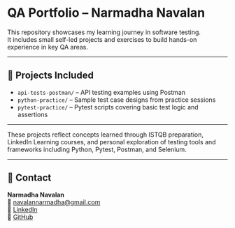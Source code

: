 # QA Portfolio – Narmadha Navalan

This repository showcases my learning journey in software testing.  
It includes small self-led projects and exercises to build hands-on experience in key QA areas.

---

## 🧪 Projects Included

- `api-tests-postman/` – API testing examples using Postman
- `python-practice/` – Sample test case designs from practice sessions
- `pytest-practice/` – Pytest scripts covering basic test logic and assertions

---

These projects reflect concepts learned through ISTQB preparation, LinkedIn Learning courses, and personal exploration of testing tools and frameworks including Python, Pytest, Postman, and Selenium.

---

## 📎 Contact

**Narmadha Navalan**  
📧 navalannarmadha@gmail.com  
🔗 [LinkedIn](https://www.linkedin.com/in/narmadha-navalan-196109a5)  
🔗 [GitHub](https://github.com/nntester94)
